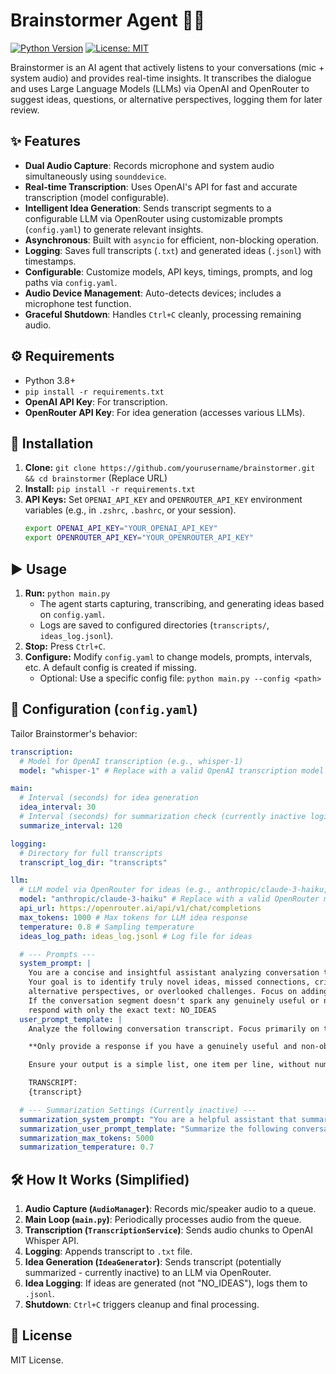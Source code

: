 # Brainstormer Agent 🧠💡

[![Python Version](https://img.shields.io/badge/python-3.8+-blue.svg)](https://www.python.org/downloads/)
[![License: MIT](https://img.shields.io/badge/License-MIT-yellow.svg)](https://opensource.org/licenses/MIT)

Brainstormer is an AI agent that actively listens to your conversations (mic + system audio) and provides real-time insights. It transcribes the dialogue and uses Large Language Models (LLMs) via OpenAI and OpenRouter to suggest ideas, questions, or alternative perspectives, logging them for later review.

## ✨ Features

*   **Dual Audio Capture**: Records microphone and system audio simultaneously using `sounddevice`.
*   **Real-time Transcription**: Uses OpenAI's API for fast and accurate transcription (model configurable).
*   **Intelligent Idea Generation**: Sends transcript segments to a configurable LLM via OpenRouter using customizable prompts (`config.yaml`) to generate relevant insights.
*   **Asynchronous**: Built with `asyncio` for efficient, non-blocking operation.
*   **Logging**: Saves full transcripts (`.txt`) and generated ideas (`.jsonl`) with timestamps.
*   **Configurable**: Customize models, API keys, timings, prompts, and log paths via `config.yaml`.
*   **Audio Device Management**: Auto-detects devices; includes a microphone test function.
*   **Graceful Shutdown**: Handles `Ctrl+C` cleanly, processing remaining audio.

## ⚙️ Requirements

*   Python 3.8+
*   `pip install -r requirements.txt`
*   **OpenAI API Key**: For transcription.
*   **OpenRouter API Key**: For idea generation (accesses various LLMs).

## 🚀 Installation

1.  **Clone:** `git clone https://github.com/yourusername/brainstormer.git && cd brainstormer` (Replace URL)
2.  **Install:** `pip install -r requirements.txt`
3.  **API Keys:** Set `OPENAI_API_KEY` and `OPENROUTER_API_KEY` environment variables (e.g., in `.zshrc`, `.bashrc`, or your session).
    ```bash
    export OPENAI_API_KEY="YOUR_OPENAI_API_KEY"
    export OPENROUTER_API_KEY="YOUR_OPENROUTER_API_KEY"
    ```

## ▶️ Usage

1.  **Run:** `python main.py`
    *   The agent starts capturing, transcribing, and generating ideas based on `config.yaml`.
    *   Logs are saved to configured directories (`transcripts/`, `ideas_log.jsonl`).
2.  **Stop:** Press `Ctrl+C`.
3.  **Configure:** Modify `config.yaml` to change models, prompts, intervals, etc. A default config is created if missing.
    *   Optional: Use a specific config file: `python main.py --config <path>`

## 🔧 Configuration (`config.yaml`)

Tailor Brainstormer's behavior:

```yaml
transcription:
  # Model for OpenAI transcription (e.g., whisper-1)
  model: "whisper-1" # Replace with a valid OpenAI transcription model

main:
  # Interval (seconds) for idea generation
  idea_interval: 30
  # Interval (seconds) for summarization check (currently inactive logic)
  summarize_interval: 120

logging:
  # Directory for full transcripts
  transcript_log_dir: "transcripts"

llm:
  # LLM model via OpenRouter for ideas (e.g., anthropic/claude-3-haiku, google/gemini-flash)
  model: "anthropic/claude-3-haiku" # Replace with a valid OpenRouter model identifier
  api_url: https://openrouter.ai/api/v1/chat/completions
  max_tokens: 1000 # Max tokens for LLM idea response
  temperature: 0.8 # Sampling temperature
  ideas_log_path: ideas_log.jsonl # Log file for ideas

  # --- Prompts ---
  system_prompt: |
    You are a concise and insightful assistant analyzing conversation transcripts.
    Your goal is to identify truly novel ideas, missed connections, critical questions,
    alternative perspectives, or overlooked challenges. Focus on adding unique value.
    If the conversation segment doesn't spark any genuinely useful or non-obvious insight,
    respond with only the exact text: NO_IDEAS
  user_prompt_template: |
    Analyze the following conversation transcript. Focus primarily on the **most recent exchanges** to generate 1-2 highly relevant and insightful contributions (ideas, connections, questions, perspectives, challenges) that participants might not have considered.

    **Only provide a response if you have a genuinely useful and non-obvious insight.** Otherwise, respond with only the exact text: NO_IDEAS

    Ensure your output is a simple list, one item per line, without numbers, bullets, or explanations.

    TRANSCRIPT:
    {transcript}

  # --- Summarization Settings (Currently inactive) ---
  summarization_system_prompt: "You are a helpful assistant that summarizes conversations accurately..." # Truncated for brevity
  summarization_user_prompt_template: "Summarize the following conversation transcript concisely...\n\n{transcript}" # Truncated
  summarization_max_tokens: 5000
  summarization_temperature: 0.7
```

## 🛠️ How It Works (Simplified)

1.  **Audio Capture (`AudioManager`)**: Records mic/speaker audio to a queue.
2.  **Main Loop (`main.py`)**: Periodically processes audio from the queue.
3.  **Transcription (`TranscriptionService`)**: Sends audio chunks to OpenAI Whisper API.
4.  **Logging**: Appends transcript to `.txt` file.
5.  **Idea Generation (`IdeaGenerator`)**: Sends transcript (potentially summarized - currently inactive) to an LLM via OpenRouter.
6.  **Idea Logging**: If ideas are generated (not "NO_IDEAS"), logs them to `.jsonl`.
7.  **Shutdown**: `Ctrl+C` triggers cleanup and final processing.

## 📄 License

MIT License. 